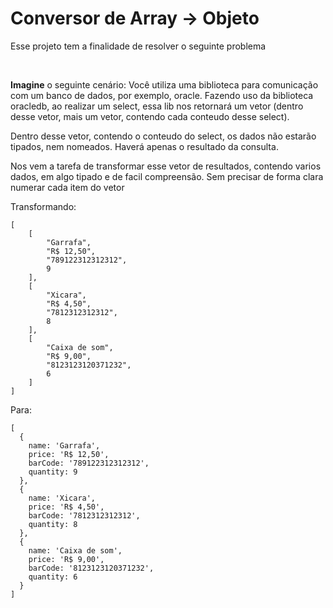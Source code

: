 # Conversor de Array -> Objeto

<p>Esse projeto tem a finalidade de resolver o seguinte problema</p></br>
<p><strong>Imagine</strong> o seguinte cenário: Você utiliza uma biblioteca para comunicação com um banco de dados, por exemplo, oracle. Fazendo uso da biblioteca oracledb, ao realizar um select, essa lib nos retornará um vetor (dentro desse vetor, mais um vetor, contendo cada conteudo desse select).</p>
<p>Dentro desse vetor, contendo o conteudo do select, os dados não estarão tipados, nem nomeados. Haverá apenas o resultado da consulta.</p>
<p>Nos vem a tarefa de transformar esse vetor de resultados, contendo varios dados, em algo tipado e de facil compreensão. Sem precisar de forma clara numerar cada item do vetor</p>
<p>Transformando:</p>

``` 
[
    [
        "Garrafa",
        "R$ 12,50",
        "789122312312312",
        9
    ],
    [
        "Xicara",
        "R$ 4,50",
        "7812312312312",
        8
    ],
    [
        "Caixa de som",
        "R$ 9,00",
        "8123123120371232",
        6
    ]
]
```

Para: 
```
[
  {
    name: 'Garrafa',
    price: 'R$ 12,50',
    barCode: '789122312312312',
    quantity: 9
  },
  {
    name: 'Xicara',
    price: 'R$ 4,50',
    barCode: '7812312312312',
    quantity: 8
  },
  {
    name: 'Caixa de som',
    price: 'R$ 9,00',
    barCode: '8123123120371232',
    quantity: 6
  }
]
```